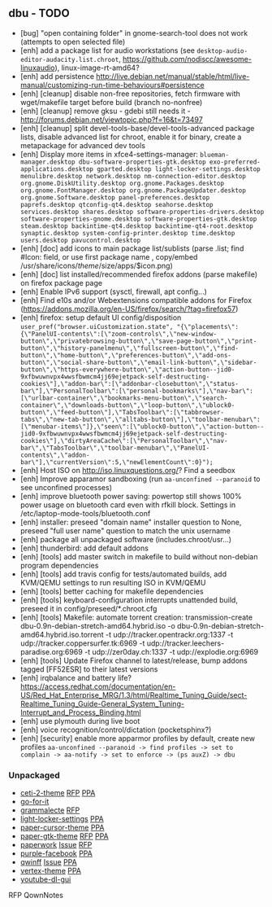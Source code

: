 ## dbu - TODO


 * [bug] "open containing folder" in gnome-search-tool does not work (attempts to open selected file)
 * [enh] add a package list for audio workstations (see `desktop-audio-editor-audacity.list.chroot`, https://github.com/nodiscc/awesome-linuxaudio), linux-image-rt-amd64?
 * [enh] add persistence http://live.debian.net/manual/stable/html/live-manual/customizing-run-time-behaviours#persistence
 * [enh] [cleanup] disable non-free repositories, fetch firmware with wget/makefile target before build (branch no-nonfree)
 * [enh] [cleanup] remove gksu - gdebi still needs it - http://forums.debian.net/viewtopic.php?f=16&t=73497
 * [enh] [cleanup] split devel-tools-base/devel-tools-advanced package lists, disable advanced list for chroot, enable it for binary, create a metapackage for advanced dev tools
 * [enh] Display more items in xfce4-settings-manager: `blueman-manager.desktop dbu-software-properties-gtk.desktop exo-preferred-applications.desktop gparted.desktop light-locker-settings.desktop menulibre.desktop network.desktop nm-connection-editor.desktop org.gnome.DiskUtility.desktop org.gnome.Packages.desktop org.gnome.FontManager.desktop org.gnome.PackageUpdater.desktop org.gnome.Software.desktop panel-preferences.desktop paprefs.desktop qtconfig-qt4.desktop seahorse.desktop services.desktop shares.desktop software-properties-drivers.desktop software-properties-gnome.desktop software-properties-gtk.desktop steam.desktop backintime-qt4.desktop backintime-qt4-root.desktop synaptic.desktop system-config-printer.desktop time.desktop users.desktop pavucontrol.desktop`
 * [enh] [doc] add icons to main package list/sublists (parse .list; find #Icon: field, or use first package name , copy/embed /usr/share/icons/$theme/$size/apps/$icon.png)
 * [enh] [doc] list installed/recommended firefox addons (parse makefile) on firefox package page
 * [enh] Enable IPv6 support (sysctl, firewall, apt config...)
 * [enh] Find e10s and/or Webextensions compatible addons for Firefox (https://addons.mozilla.org/en-US/firefox/search/?tag=firefox57)
 * [enh] firefox: setup default UI config/disposition `user_pref("browser.uiCustomization.state", "{\"placements\":{\"PanelUI-contents\":[\"zoom-controls\",\"new-window-button\",\"privatebrowsing-button\",\"save-page-button\",\"print-button\",\"history-panelmenu\",\"fullscreen-button\",\"find-button\",\"home-button\",\"preferences-button\",\"add-ons-button\",\"social-share-button\",\"email-link-button\",\"sidebar-button\",\"https-everywhere-button\",\"action-button--jid0-9xfbwuwnvpx4wwsfbwmcm4jj69ejetpack-self-destructing-cookies\"],\"addon-bar\":[\"addonbar-closebutton\",\"status-bar\"],\"PersonalToolbar\":[\"personal-bookmarks\"],\"nav-bar\":[\"urlbar-container\",\"bookmarks-menu-button\",\"search-container\",\"downloads-button\",\"loop-button\",\"ublock0-button\",\"feed-button\"],\"TabsToolbar\":[\"tabbrowser-tabs\",\"new-tab-button\",\"alltabs-button\"],\"toolbar-menubar\":[\"menubar-items\"]},\"seen\":[\"ublock0-button\",\"action-button--jid0-9xfbwuwnvpx4wwsfbwmcm4jj69ejetpack-self-destructing-cookies\"],\"dirtyAreaCache\":[\"PersonalToolbar\",\"nav-bar\",\"TabsToolbar\",\"toolbar-menubar\",\"PanelUI-contents\",\"addon-bar\"],\"currentVersion\":5,\"newElementCount\":0}");`
 * [enh] Host ISO on http://iso.linuxquestions.org/? Find a seedbox
 * [enh] Improve apparamor sandboxing (run `aa-unconfined --paranoid` to see unconfined processes)
 * [enh] improve bluetooth power saving: powertop still shows 100% power usage on bluetooth card even with rfkill block. Settings in /etc/laptop-mode-tools/bluetooth.conf
 * [enh] installer: preseed "domain name" installer question to None, preseed "full user name" question to match the unix username
 * [enh] package all unpackaged software (includes.chroot/usr...)
 * [enh] thunderbird: add default addons
 * [enh] [tools] add master switch in makefile to build without non-debian program dependencies
 * [enh] [tools] add travis config for tests/automated builds, add KVM/QEMU settings to run resulting ISO in KVM/QEMU
 * [enh] [tools] better caching for makefile dependencies
 * [enh] [tools] keyboard-configuration interrupts unattended build, preseed it in config/preseed/*.chroot.cfg
 * [enh] [tools] Makefile: automate torrent creation: transmission-create dbu-0.9n-debian-stretch-amd64.hybrid.iso -o dbu-0.9n-debian-stretch-amd64.hybrid.iso.torrent -t  udp://tracker.opentrackr.org:1337 -t  udp://tracker.coppersurfer.tk:6969   -t udp://tracker.leechers-paradise.org:6969 -t  udp://zer0day.ch:1337 -t  udp://explodie.org:6969
 * [enh] [tools] Update Firefox channel to latest/release, bump addons tagged [FF52ESR] to their latest versions
 * [enh] irqbalance and battery life? https://access.redhat.com/documentation/en-US/Red_Hat_Enterprise_MRG/1.3/html/Realtime_Tuning_Guide/sect-Realtime_Tuning_Guide-General_System_Tuning-Interrupt_and_Process_Binding.html
 * [enh] use plymouth during live boot
 * [enh] voice recognition/control/dictation (pocketsphinx?)
 * [enh] [security] enable more apparmor profiles by default, create new profiles `aa-unconfined --paranoid -> find profiles -> set to complain -> aa-notify -> set to enforce -> (ps auxZ) -> dbu`

### Unpackaged

 * [ceti-2-theme](https://github.com/horst3180/Ceti-2-theme) [RFP](http://bugs.debian.org/cgi-bin/bugreport.cgi?bug=862402) [PPA](http://download.opensuse.org/repositories/home:/Horst3180/Debian_8.0/all/)
 * [go-for-it](https://github.com/mank319/Go-For-It)
 * [grammalecte](https://www.dicollecte.org/grammalecte/telecharger.php) [RFP](http://bugs.debian.org/860579)
 * [light-locker-settings](https://launchpad.net/light-locker-settings) [PPA](http://archive.ubuntu.com/ubuntu/pool/universe/l/light-locker-settings/)
 * [paper-cursor-theme](https://github.com/snwh/paper-cursor-theme) [PPA](http://ppa.launchpad.net/snwh/pulp/ubuntu/pool/main/p/)
 * [paper-gtk-theme](https://github.com/snwh/paper-gtk-theme) [RFP](http://bugs.debian.org/cgi-bin/bugreport.cgi?bug=862403) [PPA](http://ppa.launchpad.net/snwh/pulp/ubuntu/pool/main/p/)
 * [paperwork](https://github.com/openpaperwork/paperwork/) [Issue](https://github.com/openpaperwork/paperwork/issues/466) [RFP](https://bugs.debian.org/721287)
 * [purple-facebook](https://github.com/dequis/purple-facebook/wiki) [PPA](http://download.opensuse.org/repositories/home:/jgeboski/Debian_9.0/amd64/)
 * [qwinff](https://qwinff.github.io/) [Issue](https://github.com/qwinff/qwinff/issues/18) [PPA](http://ppa.launchpad.net/lzh9102/qwinff/ubuntu/pool/main/q/)
 * [vertex-theme](https://github.com/horst3180/Vertex-theme) [PPA](http://download.opensuse.org/repositories/home:/Horst3180/Debian_8.0/all/)
 * [youtube-dl-gui](https://github.com/MrS0m30n3/youtube-dl-gui/releases)


RFP QownNotes
